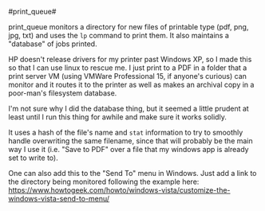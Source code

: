 #print_queue#

print_queue monitors a directory for new files of printable type (pdf, png, jpg, txt) and uses the `lp` command to print them.  It also maintains a "database" of jobs printed.

HP doesn't release drivers for my printer past Windows XP, so I made this so that I can use linux to rescue me.  I just print to a PDF in a folder that a print server VM (using VMWare Professional 15, if anyone's curious) can monitor and it routes it to the printer as well as makes an archival copy in a poor-man's filesystem database.

I'm not sure why I did the database thing, but it seemed a little prudent at least until I run this thing for awhile and make sure it works solidly.

It uses a hash of the file's name and `stat` information to try to smoothly handle overwriting the same filename, since that will probably be the main way I use it (i.e. "Save to PDF" over a file that my windows app is already set to write to).

One can also add this to the "Send To" menu in Windows.  Just add a link to the directory being monitored following the example here: https://www.howtogeek.com/howto/windows-vista/customize-the-windows-vista-send-to-menu/
